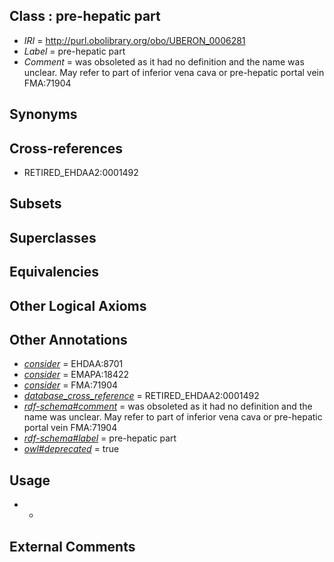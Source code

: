 
## Class : pre-hepatic part

 * *IRI* = http://purl.obolibrary.org/obo/UBERON_0006281
 * *Label* = pre-hepatic part
 * *Comment* = was obsoleted as it had no definition and the name was unclear. May refer to part of inferior vena cava or pre-hepatic portal vein FMA:71904

## Synonyms


## Cross-references

 * RETIRED_EHDAA2:0001492

## Subsets


## Superclasses


## Equivalencies


## Other Logical Axioms


## Other Annotations

 * *[consider](../../er/oboInOwl#consider.md)* = EHDAA:8701
 * *[consider](../../er/oboInOwl#consider.md)* = EMAPA:18422
 * *[consider](../../er/oboInOwl#consider.md)* = FMA:71904
 * *[database_cross_reference](../../ef/oboInOwl#hasDbXref.md)* = RETIRED_EHDAA2:0001492
 * *[rdf-schema#comment](../../nt/rdf-schema#comment.md)* = was obsoleted as it had no definition and the name was unclear. May refer to part of inferior vena cava or pre-hepatic portal vein FMA:71904
 * *[rdf-schema#label](../../el/rdf-schema#label.md)* = pre-hepatic part
 * *[owl#deprecated](../../ed/owl#deprecated.md)* = true

## Usage

 * -

## External Comments


